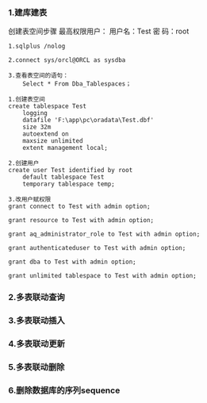 ### 1.建库建表
创建表空间步骤
最高权限用户：
用户名：Test
密  码：root
```
1.sqlplus /nolog

2.connect sys/orcl@ORCL as sysdba

3.查看表空间的语句：
    Select * From Dba_Tablespaces；

1.创建表空间
create tablespace Test
    logging
    datafile 'F:\app\pc\oradata\Test.dbf'
    size 32m
    autoextend on
    maxsize unlimited
    extent management local;
    
2.创建用户
create user Test identified by root
    default tablespace Test                            
    temporary tablespace temp;
    
3.改用户赋权限
grant connect to Test with admin option;

grant resource to Test with admin option;

grant aq_administrator_role to Test with admin option;

grant authenticateduser to Test with admin option;

grant dba to Test with admin option;

grant unlimited tablespace to Test with admin option;
```
### 2.多表联动查询

### 3.多表联动插入

### 4.多表联动更新

### 5.多表联动删除

### 6.删除数据库的序列sequence
